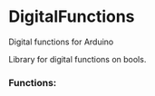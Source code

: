 # DigitalFunctions
Digital functions for Arduino

Library for digital functions on bools.

### Functions:

